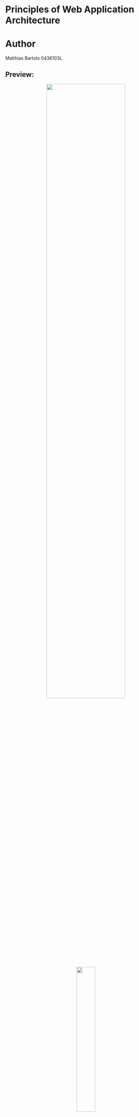 # Principles of Web Application Architecture

# Author
Matthias Bartolo 0436103L

## Preview:
<p align='center'>
  <img src="https://github.com/mbar0075/Principles-of-Web-Application-Architecture/assets/103250564/0f770c60-c867-4f6f-af7b-f0e29d34ea7d" style="display: block; margin: 0 auto; width: 70%; height: auto;"></br>
  <img src="https://github.com/mbar0075/Principles-of-Web-Application-Architecture/assets/103250564/fa31e0a5-54e9-4c2e-9149-f89326613c06"  style="display: block; margin: 0 auto; width: 34%; height: auto;">
  <img src="https://github.com/mbar0075/Principles-of-Web-Application-Architecture/assets/103250564/f79c4cbe-c7d5-4923-8eb9-0afa29ae5577"  style="display: block; margin: 0 auto; width: 40%; height: auto;">
  <img src="https://github.com/mbar0075/Principles-of-Web-Application-Architecture/assets/103250564/51a13e68-ccd2-4cd0-825c-82ed6ed45208" style="display: block; margin: 0 auto; width: 40%; height: auto;">
</p>

## Deliverables:
The repository includes Two directories for each Task of the Web Assignment as well as assignment documentation:<br />
